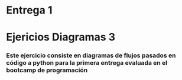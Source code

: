 # Entrega 1

# Ejericios Diagramas 3
### Este ejercicio consiste en diagramas de flujos pasados en código a python para la primera entrega evaluada en el bootcamp de programación 
